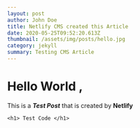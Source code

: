```yaml
---
layout: post
author: John Doe
title: Netlify CMS created this Article
date: 2020-05-25T09:52:20.613Z
thumbnail: /assets/img/posts/hello.jpg
category: jekyll
summary: Testing CMS Article
---
```

# Hello World ,

This is a ***Test Post*** that is created by **Netlify**

```
<h1> Test Code </h1>
```